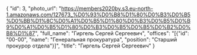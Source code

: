 {
    "id": 3,
    "photo_url": "https://members2020by.s3.eu-north-1.amazonaws.com/127673_%D0%93%D0%B8%D1%80%D0%B3%D0%B5%D0%BB%D1%8C%D0%A1%D0%B5%D1%80%D0%B3%D0%B5%D0%B9%D0%A1%D0%B5%D1%80%D0%B3%D0%B5%D0%B5%D0%B2%D0%B8%D1%87",
    "full_name": "Гиргель Сергей Сергеевич",
    "offices": "[{\"id\": \"00-00\", \"name\": \"Генеральная прокуратура\", \"position\": \"Старший прокурор отдела\"}]",
    "title": "Гиргель Сергей Сергеевич"
}
